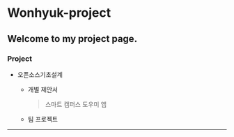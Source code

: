 # Wonhyuk-project
## Welcome to my project page.

### Project
* 오픈소스기초설계
  + 개별 제안서
       > 스마트 캠퍼스 도우미 앱
       
  + 팀 프로젝트
  
<hr/>
